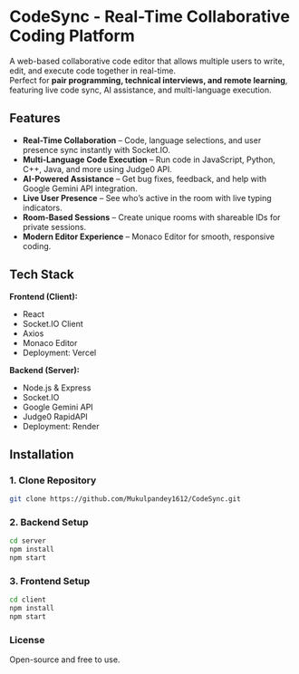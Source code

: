 # CodeSync - Real-Time Collaborative Coding Platform

A web-based collaborative code editor that allows multiple users to write, edit, and execute code together in real-time.  
Perfect for **pair programming, technical interviews, and remote learning**, featuring live code sync, AI assistance, and multi-language execution.

## Features

* **Real-Time Collaboration** – Code, language selections, and user presence sync instantly with Socket.IO.  
* **Multi-Language Code Execution** – Run code in JavaScript, Python, C++, Java, and more using Judge0 API.  
* **AI-Powered Assistance** – Get bug fixes, feedback, and help with Google Gemini API integration.  
* **Live User Presence** – See who’s active in the room with live typing indicators.  
* **Room-Based Sessions** – Create unique rooms with shareable IDs for private sessions.  
* **Modern Editor Experience** – Monaco Editor for smooth, responsive coding.  

## Tech Stack

**Frontend (Client):**  
* React  
* Socket.IO Client  
* Axios  
* Monaco Editor  
* Deployment: Vercel  

**Backend (Server):**  
* Node.js & Express  
* Socket.IO  
* Google Gemini API  
* Judge0 RapidAPI  
* Deployment: Render  

## Installation

### 1. Clone Repository
```bash
git clone https://github.com/Mukulpandey1612/CodeSync.git
```
### 2. Backend Setup
```bash
cd server
npm install
npm start
```
### 3. Frontend Setup
```bash
cd client
npm install
npm start
```
### License
Open-source and free to use. 

